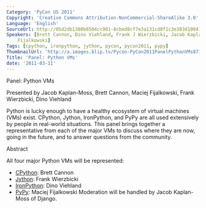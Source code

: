 ```yaml
---
Category: 'PyCon US 2011'
Copyright: 'Creative Commons Attribution-NonCommercial-ShareAlike 3.0'
Language: 'English'
SourceUrl: http://05d2db1380b6504cc981-8cbed8cf7e3a131cd8f1c3e383d10041.r93.cf2.rackcdn.com/pycon-us-2011/421_panel-python-vms.mp4
Speakers: [Brett Cannon, Dino Viehland, Frank J Wierzbicki, Jacob Kaplan-Moss, Maciej
    Fijalkowski]
Tags: [cpython, ironpython, jython, pycon, pycon2011, pypy]
ThumbnailUrl: 'http://a.images.blip.tv/Pycon-PyCon2011PanelPythonVMs871.png'
Title: 'Panel: Python VMs'
date: '2011-03-11'
---
```

Panel: Python VMs

Presented by Jacob Kaplan-Moss, Brett Cannon, Maciej Fijalkowski, Frank
Wierzbicki, Dino Viehland

Python is lucky enough to have a healthy ecosystem of virtual machines (VMs)
exist. CPython, Jython, IronPython, and PyPy are all used extensively by
people in real-world situations. This panel brings together a representative
from each of the major VMs to discuss where they are now, going in the future,
and to answer questions from the community.

Abstract

All four major Python VMs will be represented:

  * [CPython](http://python.org/): Brett Cannon 
  * [Jython](http://www.jython.org/): Frank Wierzbicki 
  * [IronPython](http://ironpython.net/): Dino Viehland 
  * [PyPy](http://pypy.org/): Maciej Fijalkowski 
Moderation will be handled by Jacob Kaplan-Moss of Django.

